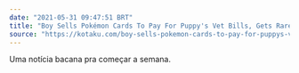 ```yaml
---
date: "2021-05-31 09:47:51 BRT"
title: "Boy Sells Pokémon Cards To Pay For Puppy's Vet Bills, Gets Rare Cards As A Present"
source: "https://kotaku.com/boy-sells-pokemon-cards-to-pay-for-puppys-vet-bills-ge-1847003276"
---
```


Uma notícia bacana pra começar a semana.